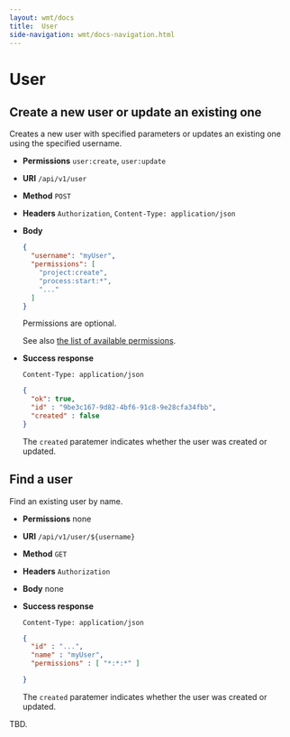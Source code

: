 ```yaml
---
layout: wmt/docs
title:  User
side-navigation: wmt/docs-navigation.html
---
```


# User

## Create a new user or update an existing one

Creates a new user with specified parameters or updates an existing one
using the specified username.

* **Permissions** `user:create`, `user:update`
* **URI** `/api/v1/user`
* **Method** `POST`
* **Headers** `Authorization`, `Content-Type: application/json`
* **Body**
    ```json
    {
      "username": "myUser",
      "permissions": [
        "project:create",
        "process:start:*",
        "..."
      ]
    }
    ```
    Permissions are optional.

    See also [the list of available permissions](../getting-started/security.html#permissions).
* **Success response**
    ```
    Content-Type: application/json
    ```

    ```json
    {
      "ok": true,
      "id" : "9be3c167-9d82-4bf6-91c8-9e28cfa34fbb",
      "created" : false
    }
    ```

    The `created` paratemer indicates whether the user was created or updated.

## Find a user

Find an existing user by name.

* **Permissions** none
* **URI** `/api/v1/user/${username}`
* **Method** `GET`
* **Headers** `Authorization`
* **Body**
    none
* **Success response**
    ```
    Content-Type: application/json
    ```

    ```json
    {
      "id" : "...",
      "name" : "myUser",
      "permissions" : [ "*:*:*" ]

    }
    ```

    The `created` paratemer indicates whether the user was created or updated.

TBD.
